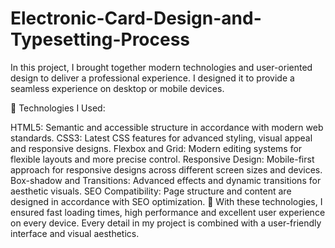 # Electronic-Card-Design-and-Typesetting-Process


 In this project, I brought together modern technologies and user-oriented design to deliver a professional experience. I designed it to provide a seamless experience on desktop or mobile devices.

🔧 Technologies I Used:

HTML5: Semantic and accessible structure in accordance with modern web standards.
CSS3: Latest CSS features for advanced styling, visual appeal and responsive designs.
Flexbox and Grid: Modern editing systems for flexible layouts and more precise control.
Responsive Design: Mobile-first approach for responsive designs across different screen sizes and devices.
Box-shadow and Transitions: Advanced effects and dynamic transitions for aesthetic visuals.
SEO Compatibility: Page structure and content are designed in accordance with SEO optimization.
🚀 With these technologies, I ensured fast loading times, high performance and excellent user experience on every device. Every detail in my project is combined with a user-friendly interface and visual aesthetics.


